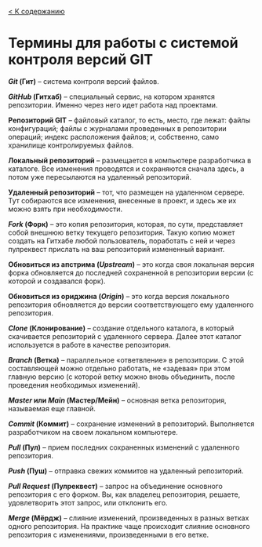 [< К содержанию](./README.md)

# Термины для работы с системой контроля версий GIT
***Git* (Гит)** – система контроля версий файлов.

***GitHub* (Гитхаб)** – специальный сервис, на котором хранятся репозитории. Именно через него идет работа над проектами.

**Репозиторий GIT** – файловый каталог, то есть, место, где лежат: файлы конфигураций; файлы с журналами проведенных в репозитории операций; индекс расположения файлов; и, собственно, само хранилище контролируемых файлов.

**Локальный репозиторий** – размещается в компьютере разработчика в каталоге. Все изменения проводятся и сохраняются сначала здесь, а потом уже пересылаются на удаленный репозиторий.

**Удаленный репозиторий** – тот, что размещен на удаленном сервере. Тут собираются все изменения, внесенные в проект, и здесь же их можно взять при необходимости.

***Fork* (Форк)** – это копия репозитория, которая, по сути, представляет собой внешнюю ветку текущего репозитория. Такую копию может создать на Гитхабе любой пользователь, поработать с ней и через пулреквест прислать на ваш репозиторий измененный вариант.

**Обновиться из апстрима (*Upstream*)** – это когда своя локальная версия форка обновляется до последней сохраненной в репозитории версии (с которой и создавался форк).

**Обновиться из ориджина (*Origin*)** – это когда версия локального репозитория обновляется до версии соответствующего ему удаленного репозитория.

***Clone* (Клонирование)** – создание отдельного каталога, в который скачивается репозиторий с удаленного сервера. Далее этот каталог используется в работе в качестве репозитория.

***Branch* (Ветка)** – параллельное «ответвление» в репозитории. С этой составляющей можно отдельно работать, не «задевая» при этом главную версию (с которой ветку можно вновь объединить, после проведения необходимых изменений).

***Master* или *Main* (Мастер/Мейн)** – основная ветка репозитория, называемая еще главной.

***Commit* (Коммит)** – сохранение изменений в репозиторий. Выполняется разработчиком на своем локальном компьютере.

***Pull* (Пул)** – прием последних сохраненных изменений с удаленного репозитория.

***Push* (Пуш)** – отправка свежих коммитов на удаленный репозиторий.

***Pull Request* (Пулреквест)** – запрос на объединение основного репозитория с его форком. Вы, как владелец репозитория, решаете, удовлетворить этот запрос, или отклонить его.

***Merge* (Мёрдж)** – слияние изменений, произведенных в разных ветках одного репозитория. На практике чаще происходит слияние основного репозитория с изменениями, произведенными в его ветке.

